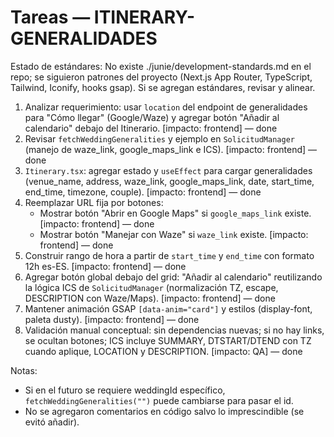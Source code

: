 # Tareas — ITINERARY-GENERALIDADES

Estado de estándares: No existe ./junie/development-standards.md en el repo; se siguieron patrones del proyecto (Next.js App Router, TypeScript, Tailwind, Iconify, hooks gsap). Si se agregan estándares, revisar y alinear.

1. Analizar requerimiento: usar `location` del endpoint de generalidades para "Cómo llegar" (Google/Waze) y agregar botón "Añadir al calendario" debajo del Itinerario. [impacto: frontend] — done
2. Revisar `fetchWeddingGeneralities` y ejemplo en `SolicitudManager` (manejo de waze_link, google_maps_link e ICS). [impacto: frontend] — done
3. `Itinerary.tsx`: agregar estado y `useEffect` para cargar generalidades (venue_name, address, waze_link, google_maps_link, date, start_time, end_time, timezone, couple). [impacto: frontend] — done
4. Reemplazar URL fija por botones:
   - Mostrar botón "Abrir en Google Maps" si `google_maps_link` existe. [impacto: frontend] — done
   - Mostrar botón "Manejar con Waze" si `waze_link` existe. [impacto: frontend] — done
5. Construir rango de hora a partir de `start_time` y `end_time` con formato 12h es-ES. [impacto: frontend] — done
6. Agregar botón global debajo del grid: "Añadir al calendario" reutilizando la lógica ICS de `SolicitudManager` (normalización TZ, escape, DESCRIPTION con Waze/Maps). [impacto: frontend] — done
7. Mantener animación GSAP `[data-anim="card"]` y estilos (display-font, paleta dusty). [impacto: frontend] — done
8. Validación manual conceptual: sin dependencias nuevas; si no hay links, se ocultan botones; ICS incluye SUMMARY, DTSTART/DTEND con TZ cuando aplique, LOCATION y DESCRIPTION. [impacto: QA] — done

Notas:
- Si en el futuro se requiere weddingId específico, `fetchWeddingGeneralities("")` puede cambiarse para pasar el id.
- No se agregaron comentarios en código salvo lo imprescindible (se evitó añadir).
